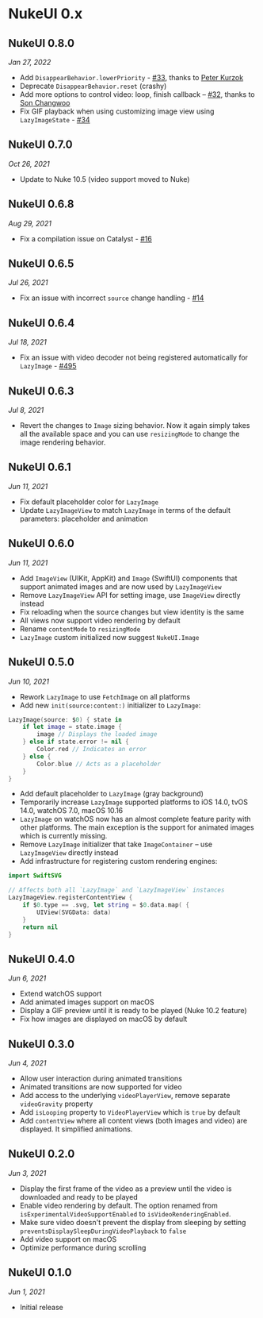 
# NukeUI 0.x

## NukeUI 0.8.0

*Jan 27, 2022*

- Add `DisappearBehavior.lowerPriority` - [#33](https://github.com/kean/NukeUI/pull/33), thanks to [Peter Kurzok](https://github.com/pkurzok)
- Deprecate `DisappearBehavior.reset` (crashy)
- Add more options to control video: loop, finish callback – [#32](https://github.com/kean/NukeUI/pull/32), thanks to [Son Changwoo](https://github.com/kor45cw)
- Fix GIF playback when using customizing image view using `LazyImageState` - [#34](https://github.com/kean/NukeUI/issues/34)

## NukeUI 0.7.0

*Oct 26, 2021*

- Update to Nuke 10.5 (video support moved to Nuke) 

## NukeUI 0.6.8

*Aug 29, 2021*

- Fix a compilation issue on Catalyst - [#16](https://github.com/kean/NukeUI/issues/16) 

## NukeUI 0.6.5

*Jul 26, 2021*

- Fix an issue with incorrect `source` change handling - [#14](https://github.com/kean/NukeUI/issues/14) 

## NukeUI 0.6.4

*Jul 18, 2021*

- Fix an issue with video decoder not being registered automatically for `LazyImage` - [#495](https://github.com/kean/Nuke/issues/495)

## NukeUI 0.6.3

*Jul 8, 2021*

- Revert the changes to `Image` sizing behavior. Now it again simply takes all the available space and you can use `resizingMode` to change the image rendering behavior. 

## NukeUI 0.6.1

*Jun 11, 2021*

- Fix default placeholder color for `LazyImage`
- Update `LazyImageView` to match `LazyImage` in terms of the default parameters: placeholder and animation

## NukeUI 0.6.0

*Jun 11, 2021*

- Add `ImageView` (UIKit, AppKit) and `Image` (SwiftUI) components that support animated images and are now used by `LazyImageView`
- Remove `LazyImageView` API for setting image, use `ImageView` directly instead
- Fix reloading when the source changes but view identity is the same
- All views now support video rendering by default
- Rename `contentMode` to `resizingMode`
- `LazyImage` custom initialized now suggest `NukeUI.Image`

## NukeUI 0.5.0

*Jun 10, 2021*

- Rework `LazyImage` to use `FetchImage` on all platforms
- Add new `init(source:content:)` initializer to `LazyImage`:

```swift
LazyImage(source: $0) { state in
    if let image = state.image {
        image // Displays the loaded image
    } else if state.error != nil {
        Color.red // Indicates an error
    } else {
        Color.blue // Acts as a placeholder
    }
}
```

- Add default placeholder to `LazyImage` (gray background) 
- Temporarily increase `LazyImage` supported platforms to iOS 14.0, tvOS 14.0, watchOS 7.0, macOS 10.16
- `LazyImage` on watchOS now has an almost complete feature parity with other platforms. The main exception is the support for animated images which is currently missing.
- Remove `LazyImage` initializer that take `ImageContainer` – use `LazyImageView` directly instead
- Add infrastructure for registering custom rendering engines:

```swift
import SwiftSVG

// Affects both all `LazyImage` and `LazyImageView` instances
LazyImageView.registerContentView {
    if $0.type == .svg, let string = $0.data.map( {
        UIView(SVGData: data)
    }
    return nil
}
```

## NukeUI 0.4.0

*Jun 6, 2021*

- Extend watchOS support
- Add animated images support on macOS
- Display a GIF preview until it is ready to be played (Nuke 10.2 feature)
- Fix how images are displayed on macOS by default

## NukeUI 0.3.0

*Jun 4, 2021*

- Allow user interaction during animated transitions
- Animated transitions are now supported for video
- Add access to the underlying `videoPlayerView`, remove separate `videoGravity` property
- Add `isLooping` property to `VideoPlayerView` which is `true` by default
- Add `contentView` where all content views (both images and video) are displayed. It simplified animations.

## NukeUI 0.2.0

*Jun 3, 2021*

- Display the first frame of the video as a preview until the video is downloaded and ready to be played
- Enable video rendering by default. The option renamed from `isExperimentalVideoSupportEnabled` to `isVideoRenderingEnabled`.
- Make sure video doesn't prevent the display from sleeping by setting `preventsDisplaySleepDuringVideoPlayback` to `false`
- Add video support on macOS
- Optimize performance during scrolling

## NukeUI 0.1.0

*Jun 1, 2021*

- Initial release
